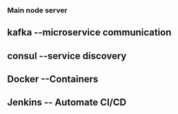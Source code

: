 ### Main node server

## kafka  --microservice communication 
## consul --service discovery
## Docker --Containers
## Jenkins -- Automate CI/CD